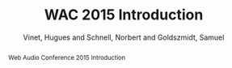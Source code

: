 --- 
title: "WAC 2015 Introduction" 
abstract: "Web Audio Conference 2015 Introduction" 
address: "Paris" 
author: "Vinet, Hugues and Schnell, Norbert and Goldszmidt, Samuel"
webAuthor: "Hugues Vinet, Norbert Schnell, Samuel Goldszmidt" 
booktitle: "Proceedings of the International Web Audio Conference" 
editor: "Goldszmidt, Samuel and Schnell, Norbert and Saiz, Victor and Matuszewski, Benjamin" 
month: "Proceedings of the International Web Audio Conference"
pages: "" 
publisher: "IRCAM" 
series: "WAC '15"
track: "Talk"  
year: "2015" 
id: "2015_vid1" 
tags: year2015
media: undefined 
pdflink: undefined
ISSN: 2663-5844
---